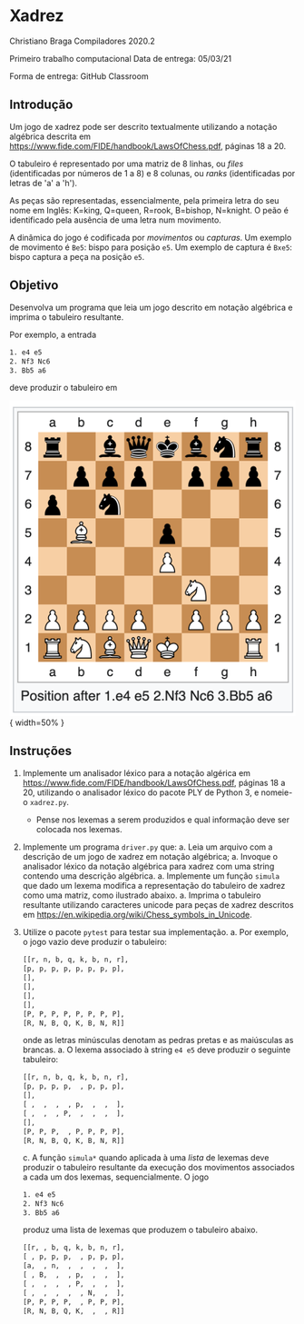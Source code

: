 # Xadrez

Christiano Braga
Compiladores 2020.2

Primeiro trabalho computacional
Data de entrega: 05/03/21

Forma de entrega: GitHub Classroom

## Introdução 

Um jogo de xadrez pode ser descrito textualmente utilizando a notação
algébrica descrita em
https://www.fide.com/FIDE/handbook/LawsOfChess.pdf, páginas 18 a 20.

O tabuleiro é representado por uma matriz de 8 linhas, ou _files_ (identificadas
por números de 1 a 8) e 8 colunas, ou _ranks_ (identificadas por letras de 'a' a
'h').

As peças são representadas, essencialmente, pela primeira letra do seu
nome em Inglês:  K=king, Q=queen, R=rook, B=bishop, N=knight. O peão
é identificado pela ausência de uma letra num movimento.

A dinâmica do jogo é codificada por *movimentos* ou *capturas*. Um
exemplo de movimento é `Be5`: bispo para posição `e5`. Um exemplo de
captura é `Bxe5`: bispo captura a peça na posição `e5`. 

## Objetivo

Desenvolva um programa que leia um jogo descrito em notação
algébrica e imprima o tabuleiro resultante.

Por exemplo, a entrada

```
1. e4 e5 
2. Nf3 Nc6 
3. Bb5 a6
```

deve produzir o tabuleiro em

![Exemplo de notação algébrica](board.png "Tabuleiro"){ width=50% }

## Instruções

1. Implemente um analisador léxico para a notação algérica em
   https://www.fide.com/FIDE/handbook/LawsOfChess.pdf, páginas 18 a
   20, utilizando o analisador léxico do pacote PLY de Python 3, e
   nomeie-o `xadrez.py`.
   - Pense nos lexemas a serem produzidos e qual informação deve ser
     colocada nos lexemas.
   
1. Implemente um programa `driver.py` que:
   a. Leia um arquivo com a descrição de um jogo de xadrez em notação
	  algébrica;
   a. Invoque o analisador léxico da notação algébrica para xadrez com
	  uma string contendo uma descrição algébrica.
   a. Implemente um função `simula` que dado um lexema modifica a
	  representação do tabuleiro de xadrez como uma matriz, como
	  ilustrado abaixo.
   a. Imprima o tabuleiro resultante utilizando caracteres unicode
      para peças de xadrez descritos em
      https://en.wikipedia.org/wiki/Chess_symbols_in_Unicode.
	  
1. Utilize o pacote `pytest` para testar sua implementação. 
   a. Por exemplo, o jogo vazio deve produzir o tabuleiro:
      ```
	  [[r, n, b, q, k, b, n, r],
	  [p, p, p, p, p, p, p, p],
	  [],
	  [],
	  [],
	  [],
	  [P, P, P, P, P, P, P, P],
	  [R, N, B, Q, K, B, N, R]]
	  ```
   onde as letras minúsculas denotam as pedras pretas e as maiúsculas
   as brancas. 
   a. O lexema associado à string `e4 e5` deve produzir o seguinte tabuleiro:
      ```
	  [[r, n, b, q, k, b, n, r],  
	  [p, p, p, p,  , p, p, p],  
	  [],  
	  [ ,  ,  ,  , p,  ,  ,  ],  
	  [ ,  ,  , P,  ,  ,  ,  ],  
	  [],  
	  [P, P, P,  , P, P, P, P],  
	  [R, N, B, Q, K, B, N, R]]  
	  ```
   c. A função `simula*` quando aplicada à uma _lista_ de lexemas deve
      produzir o tabuleiro resultante da execução dos movimentos
      associados a cada um dos lexemas, sequencialmente.
      O jogo
      ```
	  1. e4 e5 
	  2. Nf3 Nc6 
	  3. Bb5 a6
	  ```
	  produz uma lista de lexemas que produzem o tabuleiro abaixo.
	  ```
	  [[r, , b, q, k, b, n, r],
	  [ , p, p, p,  , p, p, p],
	  [a,  , n,  ,  ,  ,  ,  ],
	  [ , B,  ,  , p,  ,  ,  ],
	  [ ,  ,  ,  , P,  ,  ,  ],
	  [ ,  ,  ,  ,  , N,  ,  ],
	  [P, P, P, P,  , P, P, P],
	  [R, N, B, Q, K,  ,  , R]]
	  ```


